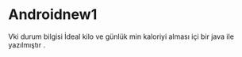 # Androidnew1
Vki durum bilgisi
İdeal kilo ve  günlük min kaloriyi alması  içi bir  java ile yazılmıştır .
